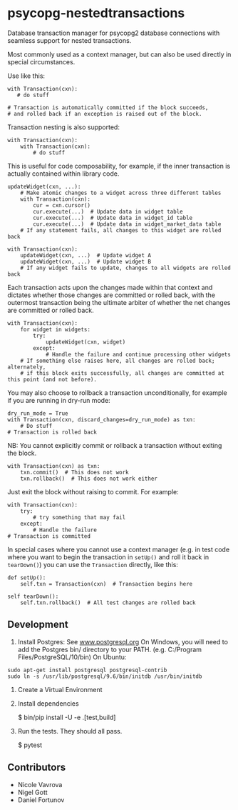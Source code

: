 psycopg-nestedtransactions
==========================

Database transaction manager for psycopg2 database connections with seamless support for nested transactions.
 
Most commonly used as a context manager, but can also be used directly in special circumstances.
 
Use like this:
 
    with Transaction(cxn):
       # do stuff
 
    # Transaction is automatically committed if the block succeeds,
    # and rolled back if an exception is raised out of the block.
 
Transaction nesting is also supported:
 
    with Transaction(cxn):
        with Transaction(cxn):
            # do stuff
 
This is useful for code composability, for example, if the inner transaction
is actually contained within library code.
 
    updateWidget(cxn, ...):
        # Make atomic changes to a widget across three different tables
        with Transaction(cxn):
            cur = cxn.cursor()
            cur.execute(...)  # Update data in widget table
            cur.execute(...)  # Update data in widget_id table
            cur.execute(...)  # Update data in widget_market_data table
        # If any statement fails, all changes to this widget are rolled back
 
    with Transaction(cxn):
        updateWidget(cxn, ...)  # Update widget A
        updateWidget(cxn, ...)  # Update widget B
        # If any widget fails to update, changes to all widgets are rolled back
 
Each transaction acts upon the changes made within that context and dictates
whether those changes are committed or rolled back, with the outermost transaction
being the ultimate arbiter of whether the net changes are committed or rolled back.
 
    with Transaction(cxn):
        for widget in widgets:
            try:
                updateWidget(cxn, widget)
            except:
                # Handle the failure and continue processing other widgets
        # If something else raises here, all changes are rolled back; alternately,
        # if this block exits successfully, all changes are committed at this point (and not before).
 
You may also choose to rollback a transaction unconditionally, for example
if you are running in dry-run mode:
 
    dry_run_mode = True
    with Transaction(cxn, discard_changes=dry_run_mode) as txn:
        # Do stuff
    # Transaction is rolled back
    
NB: You cannot explicitly commit or rollback a transaction without exiting the block.
 
    with Transaction(cxn) as txn:
        txn.commit()  # This does not work
        txn.rollback()  # This does not work either
 
Just exit the block without raising to commit. For example:
 
    with Transaction(cxn):
        try:
            # try something that may fail
        except:
            # Handle the failure
    # Transaction is committed
 
In special cases where you cannot use a context manager (e.g. in test code where you want to begin
the transaction in `setUp()` and roll it back in `tearDown()`) you can use the `Transaction`
directly, like this:
 
    def setUp():
        self.txn = Transaction(cxn)  # Transaction begins here
 
    self tearDown():
        self.txn.rollback()  # All test changes are rolled back


Development
-----------

1. Install Postgres: See www.postgresql.org
On Windows, you will need to add the Postgres bin/ directory to your PATH. (e.g. C:/Program Files/PostgreSQL/10/bin)
On Ubuntu:
```
sudo apt-get install postgresql postgresql-contrib
sudo ln -s /usr/lib/postgresql/9.6/bin/initdb /usr/bin/initdb
```

1. Create a Virtual Environment
1. Install dependencies

    $ bin/pip install -U -e .[test,build]

1. Run the tests. They should all pass.

    $ pytest


Contributors
------------

* Nicole Vavrova
* Nigel Gott
* Daniel Fortunov

